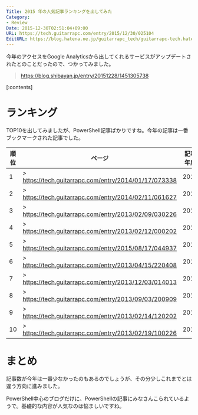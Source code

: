 ```yaml
---
Title: 2015 年の人気記事ランキングを出してみた
Category:
- Review
Date: 2015-12-30T02:51:04+09:00
URL: https://tech.guitarrapc.com/entry/2015/12/30/025104
EditURL: https://blog.hatena.ne.jp/guitarrapc_tech/guitarrapc-tech.hatenablog.com/atom/entry/6653586347150644198
---
```


今年のアクセスをGoogle Analyticsから出してくれるサービスがアップデートされたとのことだったので、つかってみました。

> https://blog.shibayan.jp/entry/20151228/1451305738

[:contents]

# ランキング

TOP10を出してみましたが、PowerShell記事ばかりですね。今年の記事は一番ブックマークされた記事でした。

順位 | ページ | 記事年度
---- | ---- | ----
1 | > https://tech.guitarrapc.com/entry/2014/01/17/073338 | 2014
2 | > https://tech.guitarrapc.com/entry/2014/02/11/061627 | 2014
3 | > https://tech.guitarrapc.com/entry/2013/02/09/030226 | 2013
4 | > https://tech.guitarrapc.com/entry/2013/02/12/000202 | 2013
5 | > https://tech.guitarrapc.com/entry/2015/08/17/044937 | 2015
6 | > https://tech.guitarrapc.com/entry/2013/04/15/220408 | 2013
7 | > https://tech.guitarrapc.com/entry/2013/12/03/014013 | 2013
8 | > https://tech.guitarrapc.com/entry/2013/09/03/200909 | 2013
9 | > https://tech.guitarrapc.com/entry/2013/02/14/120202 | 2013
10| > https://tech.guitarrapc.com/entry/2013/02/19/100226 | 2013

# まとめ

記事数が今年は一番少なかったのもあるのでしょうが、その分少しこれまでとは違う方向に進みました。

PowerShell中心のブログだけに、PowerShellの記事にみなさんこられているようで。基礎的な内容が人気なのは悩ましいですね。
